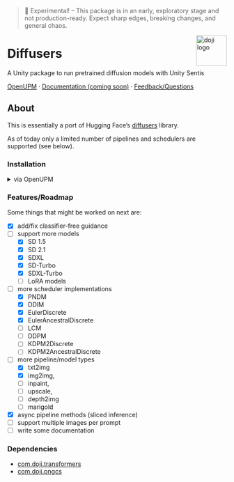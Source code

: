 > 🚧 Experimental! – This package is in an early, exploratory stage and not production-ready. Expect sharp edges, breaking changes, and general chaos.

<a href="https://www.doji-tech.com/">
  <img src="https://www.doji-tech.com/assets/favicon.ico" alt="doji logo" title="Doji" align="right" height="70" />
</a>

# Diffusers
A Unity package to run pretrained diffusion models with Unity Sentis

[OpenUPM] · [Documentation (coming soon)] · [Feedback/Questions]

## About

This is essentially a port of Hugging Face’s [diffusers] library.

As of today only a limited number of pipelines and schedulers are supported (see below).

### Installation

<details>
  <summary> via OpenUPM </summary>
  
 1. In `Edit -> Project Settings -> Package Manager`, add a new scoped registry:

        Name: Doji
        URL: https://package.openupm.com
        Scope(s): com.doji
 
  4. In the Package Manager install `com.doji.diffusers` either by name or select it in the list under `Package Manager -> My Registries`
  5. For the time being,  you also have to use a custom fork of Sentis: In the package Manager -> `Package Manager -> Install package from git URL-> https://github.com/julienkay/com.unity.sentis.git`

</details>

### Features/Roadmap
Some things that might be worked on next are:
- [x] add/fix classifier-free guidance
- [ ] support more models
  - [x] SD 1.5
  - [x] SD 2.1
  - [x] SDXL
  - [x] SD-Turbo
  - [x] SDXL-Turbo
  - [ ] LoRA models
- [ ] more scheduler implementations
  - [x] PNDM
  - [x] DDIM
  - [x] EulerDiscrete
  - [x] EulerAncestralDiscrete
  - [ ] LCM
  - [ ] DDPM
  - [ ] KDPM2Discrete
  - [ ] KDPM2AncestralDiscrete
- [ ] more pipeline/model types
  - [x] txt2img
  - [x] img2img,
  - [ ] inpaint,
  - [ ] upscale,
  - [ ] depth2img
  - [ ] marigold
- [x] async pipeline methods (sliced inference)
- [ ] support multiple images per prompt
- [ ] write some documentation

### Dependencies
- [com.doji.transformers]
- [com.doji.pngcs]

[OpenUPM]: https://openupm.com/packages/com.doji.diffusers
[Documentation (coming soon)]: https://github.com/julienkay/com.doji.diffusers
[Feedback/Questions]: https://discussions.unity.com/t/stable-diffusion-diffusers-transformers-package/332701?u=julienkay
[diffusers]: https://github.com/huggingface/diffusers
[com.doji.transformers]: https://github.com/julienkay/com.doji.transformers
[com.doji.pngcs]: https://github.com/julienkay/com.doji.pngcs
